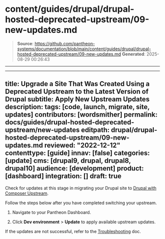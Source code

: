 # content/guides/drupal/drupal-hosted-deprecated-upstream/09-new-updates.md

> **Source**: https://github.com/pantheon-systems/documentation/blob/main/content/guides/drupal/drupal-hosted-deprecated-upstream/09-new-updates.md
> **Generated**: 2025-08-29 00:26:43

---

---
title: Upgrade a Site That Was Created Using a Deprecated Upstream to the Latest Version of Drupal
subtitle: Apply New Upstream Updates
description: 
tags: [code, launch, migrate, site, updates]
contributors: [wordsmither]
permalink: docs/guides/drupal-hosted-deprecated-upstream/new-updates
editpath: drupal/drupal-hosted-deprecated-upstream/09-new-updates.md
reviewed: "2022-12-12"
contenttype: [guide]
innav: [false]
categories: [update]
cms: [drupal9, drupal, drupal8, drupal10]
audience: [development]
product: [dashboard]
integration: []
draft: true
---

Check for updates at this stage in migrating your Drupal site to [Drupal with Composer Upstream](/guides/integrated-composer#get-started-with-integrated-composer).

Follow the steps below after you have completed switching your upstream.

1. Navigate to your Pantheon Dashboard.

1. Click **Dev environment** > **Update** to apply available upstream updates.

If the updates are not successful, refer to the [Troubleshooting](/guides/drupal-hosted-deprecated-upstream/troubleshooting) doc.